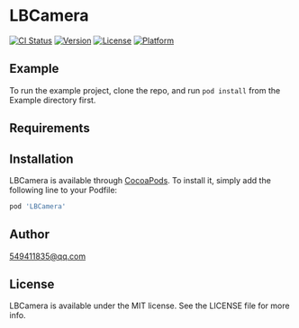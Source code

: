 # LBCamera

[![CI Status](https://img.shields.io/travis/549411835@qq.com/LBCamera.svg?style=flat)](https://travis-ci.org/549411835@qq.com/LBCamera)
[![Version](https://img.shields.io/cocoapods/v/LBCamera.svg?style=flat)](https://cocoapods.org/pods/LBCamera)
[![License](https://img.shields.io/cocoapods/l/LBCamera.svg?style=flat)](https://cocoapods.org/pods/LBCamera)
[![Platform](https://img.shields.io/cocoapods/p/LBCamera.svg?style=flat)](https://cocoapods.org/pods/LBCamera)

## Example

To run the example project, clone the repo, and run `pod install` from the Example directory first.

## Requirements

## Installation

LBCamera is available through [CocoaPods](https://cocoapods.org). To install
it, simply add the following line to your Podfile:

```ruby
pod 'LBCamera'
```

## Author

549411835@qq.com

## License

LBCamera is available under the MIT license. See the LICENSE file for more info.
